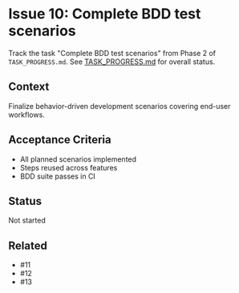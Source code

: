 # Issue 10: Complete BDD test scenarios

Track the task "Complete BDD test scenarios" from Phase 2 of `TASK_PROGRESS.md`.
See [TASK_PROGRESS.md](../TASK_PROGRESS.md) for overall status.

## Context
Finalize behavior-driven development scenarios covering end-user
workflows.

## Acceptance Criteria
- All planned scenarios implemented
- Steps reused across features
- BDD suite passes in CI

## Status
Not started

## Related
- #11
- #12
- #13
